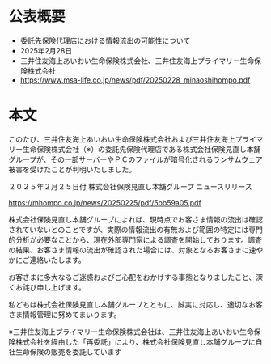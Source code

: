 # 公表概要
- 委託先保険代理店における情報流出の可能性について
- 2025年2月28日
- 三井住友海上あいおい生命保険株式会社、三井住友海上プライマリー生命保険株式会社
- https://www.msa-life.co.jp/news/pdf/20250228_minaoshihompo.pdf

# 本文
このたび、三井住友海上あいおい生命保険株式会社および三井住友海上プライマリー生命保険株式会社（※）の委託先保険代理店である株式会社保険見直し本舗グループが、その一部サーバーやＰＣのファイルが暗号化されるランサムウェア被害を受けたことが判明いたしました。

２０２５年２月２５日付 株式会社保険見直し本舗グループ ニュースリリース

https://mhompo.co.jp/news/20250225/pdf/5bb59a05.pdf

株式会社保険見直し本舗グループによれば、現時点でお客さま情報の流出は確認されていないとのことですが、実際の情報流出の有無および範囲の特定には専門的分析が必要なことから、現在外部専門家による調査を開始しております。調査の結果、お客さま情報の流出が確認された場合には、対象となるお客さまに速やかにご連絡いたします。

お客さまに多大なるご迷惑およびご心配をおかけする事態となりましたこと、深くお詫び申し上げます。

私どもは株式会社保険見直し本舗グループとともに、誠実に対応し、適切なお客さま情報管理に努めてまいります。

※三井住友海上プライマリー生命保険株式会社は、三井住友海上あいおい生命保険株式会社を経由した「再委託」により、株式会社保険見直し本舗グループに自社生命保険の販売を委託しています

